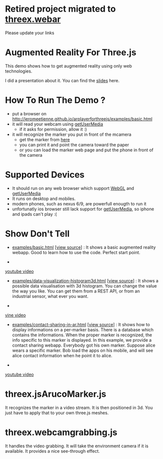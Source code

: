 
# Retired project migrated to [threex.webar](https://github.com/jeromeetienne/threex.webar)
Please update your links

# Augmented Reality For Three.js

This demo shows how to get augmented reality using only web technologies.

I did a presentation about it. You can find the [slides](http://jeromeetienne.github.io/slides/augmentedrealitywiththreejs/)
here.

# How To Run The Demo ?
- put a browser on http://jeromeetienne.github.io/arplayerforthreejs/examples/basic.html
- it will read your webcam using [getUserMedia](https://developer.mozilla.org/en-US/docs/Web/API/Navigator/getUserMedia)
  - if it asks for permission, allow it :)
- it will recognize the marker you put in front of the mcamera
  - get the marker from [here](http://jeromeetienne.github.io/arplayerforthreejs/marker/image-marker-265.html)
  - you can print it and point the camera toward the paper
  - or you can load the marker web page and put the phone in front of the camera

# Supported Devices
- It should run on any web browser which support
[WebGL](http://caniuse.com/#feat=webgl)
and
[getUserMedia](http://caniuse.com/#feat=stream)
- It runs on desktop and mobiles.
- modern phones, such as nexus 6/9, are powerfull enougth to run it
- unfortunatly ios browser still lack support
  for [getUserMedia](http://caniuse.com/#feat=stream), so iphone and ipads can't play :(

# Show Don't Tell
* [examples/basic.html](http://jeromeetienne.github.io/arplayerforthreejs/examples/basic.html)
\[[view source](https://github.com/jeromeetienne/arplayerforthreejs/blob/master/examples/basic.html)\] :
It shows a basic augmented reality webapp. Good to learn how to use the code. Perfect start point.
-
[youtube video](https://www.youtube.com/watch?v=fz9bmOfYvG0)
* [examples/data-visualization-histogram3d.html](http://jeromeetienne.github.io/arplayerforthreejs/examples/data-visualization-histogram3d.html)
\[[view source](https://github.com/jeromeetienne/arplayerforthreejs/blob/master/examples/data-visualization-histogram3d.html)\] :
It shows a possible data visualisation with 3d histogram. You can change the value the way you like. You can get them from a REST API, or from an industrial sensor, what ever you want.
-
[vine video](https://vine.co/v/ei1TDWLrYiX)
* [examples/contact-sharing-in-ar.html](http://jeromeetienne.github.io/arplayerforthreejs/examples/contact-sharing-in-ar.html)
\[[view source](https://github.com/jeromeetienne/arplayerforthreejs/blob/master/examples/contact-sharing-in-ar.html)\] :
It shows how to display informations on a per-marker basis.
There is a database which contains the informations. When the proper marker is recognized, the info specific to this marker is displayed. In this example, we provide a contact sharing webapp. Everybody got his own marker. Suppose alice wears a specific marker. Bob load the apps on his mobile, and will see alice contact information when he point it to alice.
-
[youtube video](https://www.youtube.com/watch?v=wrMX_FH2hsc)

# threex.jsArucoMarker.js
It recognizes the marker in a video stream.
It is then positioned in 3d.
You just have to apply that to your own three.js meshes.

# threex.webcamgrabbing.js
It handles the video grabbing.
It will take the environment camera if it is available.
It provides a nice see-through effect.
